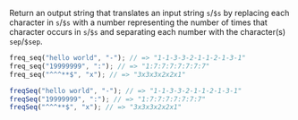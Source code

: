 Return an output string that translates an input string `s`/`$s` by replacing each character in `s`/`$s` with a number representing the number of times that character occurs in `s`/`$s` and separating each number with the character(s) `sep`/`$sep`.

```rust
freq_seq("hello world", "-"); // => "1-1-3-3-2-1-1-2-1-3-1"
freq_seq("19999999", ":"); // => "1:7:7:7:7:7:7:7"
freq_seq("^^^**$", "x"); // => "3x3x3x2x2x1"
```

```typescript
freqSeq("hello world", "-"); // => "1-1-3-3-2-1-1-2-1-3-1"
freqSeq("19999999", ":"); // => "1:7:7:7:7:7:7:7"
freqSeq("^^^**$", "x"); // => "3x3x3x2x2x1"
```

